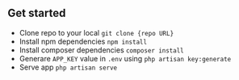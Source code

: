 ## Get started
- Clone repo to your local `git clone {repo URL}`
- Install npm dependencies `npm install`
- Install composer dependencies `composer install`
- Generare `APP_KEY` value in `.env` using `php artisan key:generate`
- Serve app `php artisan serve`
